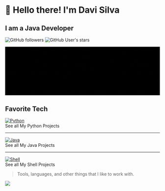 # :wave: Hello there! I'm Davi Silva
## I am a Java Developer</h3>


![GitHub followers](https://img.shields.io/github/followers/dedicadotech?style=plastic&color=red)
![GitHub User's stars](https://img.shields.io/github/stars/dedicadotech?affiliations=OWNER&style=plastic&color=red)

</a>
<img src="img/DedicadoTech.gif"/>


<h2 align="left" id="dedicadotech">Favorite Tech</h2>


[![Python](https://img.icons8.com/color/48/000000/python.png)](https://github.com/search?q=language%3APython+user%3ADedicadoTech&type=repositories)
<br>
See all My Python Projects

---

[![Java](https://img.icons8.com/color/48/000000/java-coffee-cup-logo.png)](https://github.com/search?q=language%3AJava+user%3ADedicadoTech&type=repositories)
<br>
See all My Java Projects

---

[![Shell](https://img.icons8.com/plasticine/48/000000/console.png)](https://github.com/search?q=language%3AShell+user%3ADedicadoTech&type=repositories)
<br>
See all My Shell Projects





> Tools, languages, and other things that I like to work with.
 
  <img height="200" src="https://github-readme-stats.vercel.app/api/top-langs/?username=dedicadotech&theme=monokai&show_icons=true" />
</p>
 </td>
  </tr>
 
</table>


